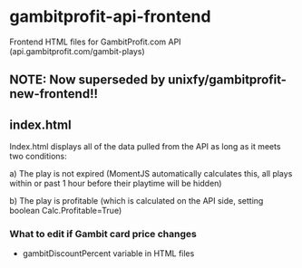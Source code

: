 # gambitprofit-api-frontend
Frontend HTML files for GambitProfit.com API (api.gambitprofit.com/gambit-plays)

## NOTE: Now superseded by unixfy/gambitprofit-new-frontend!!

## index.html

Index.html displays all of the data pulled from the API as long as it meets two conditions:

a) The play is not expired (MomentJS automatically calculates this, all plays within or past 1 hour before their playtime will be hidden)

b) The play is profitable (which is calculated on the API side, setting boolean Calc.Profitable=True)

### What to edit if Gambit card price changes

- gambitDiscountPercent variable in HTML files
